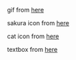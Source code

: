 gif from [here](https://www.zerochan.net/2843328)

sakura icon from [here](https://www.flaticon.com/free-icon/sakura_3737621)

cat icon from [here](https://www.iconarchive.com/show/cute-animal-icons-by-iconarchive/Cute-Cat-icon.html)

textbox from [here](https://www.pngwing.com/en/free-png-bhyzb)
